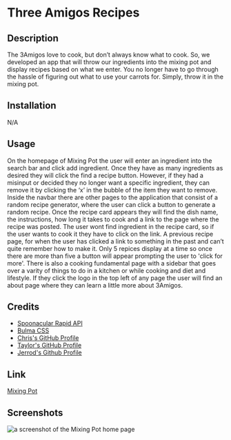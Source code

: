 # Three Amigos Recipes

## Description
The 3Amigos love to cook, but don’t always know what to cook. So, we developed an app that will throw our ingredients into the mixing pot and display recipes based on what we enter. You no longer have to go through the hassle of figuring out what to use your carrots for. Simply, throw it in the mixing pot.

## Installation 
N/A

## Usage
On the homepage of Mixing Pot the user will enter an ingredient into the search bar and click add ingredient. Once they have as many ingredients as desired they will click the find a recipe button. However, if they had a misinput or decided they no longer want a specific ingredient, they can remove it by clicking the ‘x’ in the bubble of the item they want to remove. Inside the navbar there are other pages to the application that consist of a random recipe generator, where the user can click a button to generate a random recipe. Once the recipe card appears they will find the dish name, the instructions, how long it takes to cook and a link to the page where the recipe was posted. The user wont find ingredient in the recipe card, so if the user wants to cook it they have to click on the link. A previous recipe page, for when the user has clicked a link to something in the past and can’t quite remember how to make it. Only 5 repices display at a time so once there are more than five a button will appear prompting the user to 'click for more'. There is also a cooking fundamental page with a sidebar that goes over a varity of things to do in a kitchen or while cooking and diet and lifestyle. If they click the logo in the top left of any page the user will find an about page where they can learn a little more about 3Amigos.

## Credits
<ul>
<li><a href="https://rapidapi.com/spoonacular/api/recipe-food-nutrition/"> Spoonacular Rapid API </a> <br/></li>
<li><a href="bulma.io">Bulma CSS</a> <br/></li>
<li><a href="https://github.com/CBaldock2">Chris's GitHub Profile</a> <br/></li>
<li><a href="https://github.com/Sealcakes">Taylor's GitHub Profile</a> <br/></li>
<li><a href="https://github.com/RowdyRod72">Jerrod's Github Profile</a> <br/></li>
</ul>

## Link
<a href="https://three-amigos-recipes.github.io/three-amigos-recipes">Mixing Pot</a>

## Screenshots
![a screenshot of the Mixing Pot home page](./Assets/images/Untitled%20video%20-%20Made%20with%20Clipchamp.gif)
